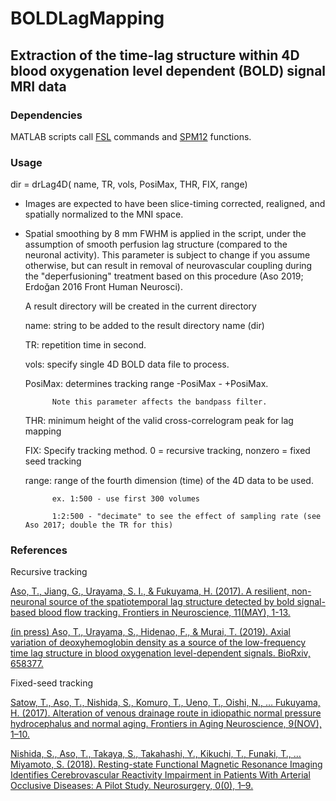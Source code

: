 # BOLDLagMapping

## Extraction of the time-lag structure within 4D blood oxygenation level dependent (BOLD) signal MRI data

### Dependencies
MATLAB scripts call [FSL][] commands and [SPM12] functions.

[FSL]: https://fsl.fmrib.ox.ac.uk/fsl/fslwiki "FSL"
[SPM12]: https://www.fil.ion.ucl.ac.uk/spm/software/spm12/

### Usage

dir = drLag4D( name, TR, vols, PosiMax, THR, FIX, range)

- Images are expected to have been slice-timing corrected, realigned, and spatially normalized to the MNI space.
- Spatial smoothing by 8 mm FWHM is applied in the script, under the assumption of smooth perfusion lag structure (compared to the neuronal activity). This parameter is subject to change if you assume otherwise, but can result in removal of neurovascular coupling during the "deperfusioning" treatment based on this procedure (Aso 2019; Erdoğan 2016 Front Human Neurosci).

	A result directory will be created in the current directory

	name: string to be added to the result directory name (dir)

	TR: repetition time in second.

	vols: specify single 4D BOLD data file to process.

	PosiMax: determines tracking range -PosiMax - +PosiMax. 

			Note this parameter affects the bandpass filter. 

	THR: minimum height of the valid cross-correlogram peak for lag mapping

	FIX: Specify tracking method. 
			0 = recursive tracking, nonzero = fixed seed tracking

	range: range of the fourth dimension (time) of the 4D data to be used.

			ex. 1:500 - use first 300 volumes

			1:2:500 - "decimate" to see the effect of sampling rate (see Aso 2017; double the TR for this)



### References

Recursive tracking

[Aso, T., Jiang, G., Urayama, S. I., & Fukuyama, H. (2017). A resilient, non-neuronal source of the spatiotemporal lag structure detected by bold signal-based blood flow tracking. Frontiers in Neuroscience, 11(MAY), 1-13.](https://doi.org/10.3389/fnins.2017.00256)

[(in press) Aso, T., Urayama, S., Hidenao, F., & Murai, T. (2019). Axial variation of deoxyhemoglobin density as a source of the low-frequency time lag structure in blood oxygenation level-dependent signals. BioRxiv, 658377.](https://doi.org/10.1101/658377)

Fixed-seed tracking

[Satow, T., Aso, T., Nishida, S., Komuro, T., Ueno, T., Oishi, N., … Fukuyama, H. (2017). Alteration of venous drainage route in idiopathic normal pressure hydrocephalus and normal aging. Frontiers in Aging Neuroscience, 9(NOV), 1–10.](https://doi.org/10.3389/fnagi.2017.00387)

[Nishida, S., Aso, T., Takaya, S., Takahashi, Y., Kikuchi, T., Funaki, T., … Miyamoto, S. (2018). Resting-state Functional Magnetic Resonance Imaging Identifies Cerebrovascular Reactivity Impairment in Patients With Arterial Occlusive Diseases: A Pilot Study. Neurosurgery, 0(0), 1–9.](https://doi.org/10.1093/neuros/nyy434)

